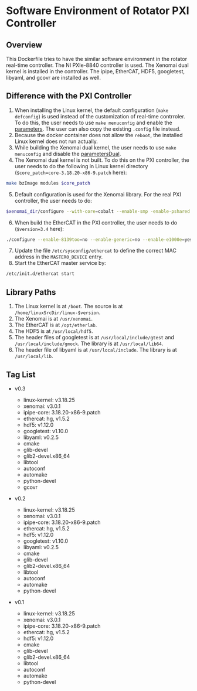 # Software Environment of Rotator PXI Controller

## Overview

This Dockerfile tries to have the similar software environment in the rotator real-time controller. The NI PXIe-8840 controller is used. The Xenomai dual kernel is installed in the controller. The ipipe, EtherCAT, HDF5, googletest, libyaml, and gcovr are installed as well.

## Difference with the PXI Controller

1. When installing the Linux kernel, the default configuration (`make defconfig`) is used instead of the customization of real-time contrroler. To do this, the user needs to use `make menuconfig` and enable the [parameters](doc/linuxConfig.md). The user can also copy the  existing `.config` file instead.
2. Because the docker container does not allow the `reboot`, the installed Linux kernel does not run actually.
3. While building the Xenomai dual kernel, the user needs to use `make menuconfig` and disable the [parametersDual](doc/linuxConfigDual.md).
4. The Xenomai dual kernel is not built. To do this on the PXI controller, the user needs to do the following in Linux kernel directory (`$core_patch=core-3.18.20-x86-9.patch` here):

```bash
make bzImage modules $core_patch
```

5. Default configuration is used for the Xenomai library. For the real PXI controller, the user needs to do:

```bash
$xenomai_dir/configure --with-core=cobalt --enable-smp -enable-pshared -host=i686-linux CFLAGS="-m32 -O2" LDFLAGS="m32"`
```

6. When build the EtherCAT in the PXI controller, the user needs to do (`$version=3.4` here):

```bash
./configure --enable-8139too=no --enable-generic=no --enable-e1000e=yes --enable-rtdm --with-xenomai-dir=/usr/xenomai --enable-cycles -with-e1000e-kernel=$version
```

7. Update the file `/etc/sysconfig/ethercat` to define the correct MAC address in the `MASTER0_DEVICE` entry.
8. Start the EtherCAT master service by:

```bash
/etc/init.d/ethercat start
```

## Library Paths

1. The Linux kernel is at `/boot`. The source is at `/home/linuxSrcDir/linux-$version`.
2. The Xenomai is at `/usr/xenomai`.
3. The EtherCAT is at `/opt/etherlab`.
4. The HDF5 is at `/usr/local/hdf5`.
5. The header files of googletest is at `/usr/local/include/gtest` and `/usr/local/include/gmock`. The library is at `/usr/local/lib64`.
6. The header file of libyaml is at `/usr/local/include`. The library is at `/usr/local/lib`.

## Tag List

- v0.3
  - linux-kernel: v3.18.25
  - xenomai: v3.0.1
  - ipipe-core: 3.18.20-x86-9.patch
  - ethercat: hg, v1.5.2
  - hdf5: v1.12.0
  - googletest: v1.10.0
  - libyaml: v0.2.5
  - cmake
  - glib-devel
  - glib2-devel.x86_64
  - libtool
  - autoconf
  - automake
  - python-devel
  - gcovr

- v0.2
  - linux-kernel: v3.18.25
  - xenomai: v3.0.1
  - ipipe-core: 3.18.20-x86-9.patch
  - ethercat: hg, v1.5.2
  - hdf5: v1.12.0
  - googletest: v1.10.0
  - libyaml: v0.2.5
  - cmake
  - glib-devel
  - glib2-devel.x86_64
  - libtool
  - autoconf
  - automake
  - python-devel

- v0.1
  - linux-kernel: v3.18.25
  - xenomai: v3.0.1
  - ipipe-core: 3.18.20-x86-9.patch
  - ethercat: hg, v1.5.2
  - hdf5: v1.12.0
  - cmake
  - glib-devel
  - glib2-devel.x86_64
  - libtool
  - autoconf
  - automake
  - python-devel
